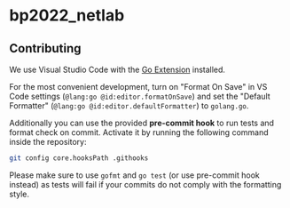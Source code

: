 # bp2022_netlab

## Contributing

We use Visual Studio Code with the [Go Extension](https://marketplace.visualstudio.com/items?itemName=golang.Go) installed.

For the most convenient development, turn on "Format On Save" in VS Code settings (`@lang:go @id:editor.formatOnSave`) and set the "Default Formatter" (`@lang:go @id:editor.defaultFormatter`) to `golang.go`.

Additionally you can use the provided **pre-commit hook** to run tests and format check on commit. Activate it by running the following command inside the repository:

```bash
git config core.hooksPath .githooks
```

Please make sure to use `gofmt` and `go test` (or use pre-commit hook instead) as tests will fail if your commits do not comply with the formatting style.
